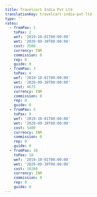 ```yaml
---
title: Travelcart India Pvt Ltd
translationKey: travelcart-india-pvt-ltd
type: ''
rates:
  - fromPax: 1
    toPax: 2
    wef: '2019-10-01T00:00:00'
    wet: '2020-09-30T00:00:00'
    cost: 3500
    currency: INR
    commission: 0
    rep: 0
    guide: 0
  - fromPax: 3
    toPax: 4
    wef: '2019-10-01T00:00:00'
    wet: '2020-09-30T00:00:00'
    cost: 4675
    currency: INR
    commission: 0
    rep: 0
    guide: 0
  - fromPax: 5
    toPax: 9
    wef: '2019-10-01T00:00:00'
    wet: '2020-09-30T00:00:00'
    cost: 5400
    currency: INR
    commission: 0
    rep: 0
    guide: 0
  - fromPax: 10
    toPax: 18
    wef: '2019-10-01T00:00:00'
    wet: '2020-09-30T00:00:00'
    cost: 10200
    currency: INR
    commission: 0
    rep: 0
    guide: 0
---
```













